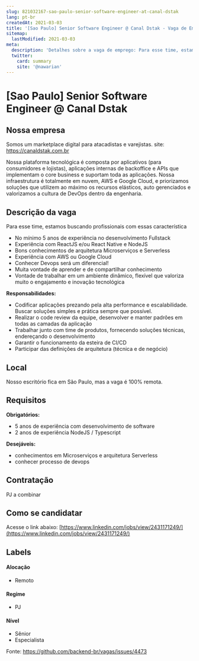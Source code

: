 ```yaml
---
slug: 821032167-sao-paulo-senior-software-engineer-at-canal-dstak
lang: pt-br
createdAt: 2021-03-03
title: '[Sao Paulo] Senior Software Engineer @ Canal Dstak - Vaga de Emprego'
sitemap:
  lastModified: 2021-03-03
meta:
  description: 'Detalhes sobre a vaga de emprego: Para esse time, estamos buscando profissionais com essas característica - No mínimo 5 anos de experiência no desenvolvimento Fullstack - Experiência com ReactJS e/ou React Native e NodeJS - Bons conhecimentos de arquitetura Microserviços e Serverless - Experiência com AWS ou Google Cloud - Conhecer Devops será um diferencial! - Muita vontade de aprender e de compartilhar conhecimento - Vontade de trabalhar em um ambiente dinâmico, flexível que valoriza muito o engajamento e inovação tecnológica **Responsabilidades:** - Codificar aplicações prezando pela alta performance e escalabilidade. Buscar soluções simples e prática sempre que possível. - Realizar o code review da equipe, desenvolver e manter padrões em todas as camadas da aplicação - Trabalhar junto com time de produtos, fornecendo soluções técnicas, endereçando o desenvolvimento - Garantir o funcionamento da esteira de CI/CD - Participar das definições de arquitetura (técnica e de negócio)'
  twitter:
    card: summary
    site: '@nawarian'
---
```


# [Sao Paulo] Senior Software Engineer @ Canal Dstak

## Nossa empresa

Somos um marketplace digital para atacadistas e varejistas. site: https://canaldstak.com.br

Nossa plataforma tecnológica é composta por aplicativos (para consumidores e lojistas), aplicações internas de backoffice e APIs que implementam o core business e suportam toda as aplicações. Nossa infraestrutura é totalmente em nuvem, AWS e Google Cloud, e priorizamos soluções que utilizem ao máximo os recursos elásticos, auto gerenciados e valorizamos a cultura de DevOps dentro da engenharia.

## Descrição da vaga

Para esse time, estamos buscando profissionais com essas característica

- No mínimo 5 anos de experiência no desenvolvimento Fullstack
- Experiência com ReactJS e/ou React Native e NodeJS
- Bons conhecimentos de arquitetura Microserviços e Serverless
- Experiência com AWS ou Google Cloud
- Conhecer Devops será um diferencial!
- Muita vontade de aprender e de compartilhar conhecimento
- Vontade de trabalhar em um ambiente dinâmico, flexível que valoriza muito o engajamento e inovação tecnológica

**Responsabilidades:**
- Codificar aplicações prezando pela alta performance e escalabilidade. Buscar soluções simples e prática sempre que possível.
- Realizar o code review da equipe, desenvolver e manter padrões em todas as camadas da aplicação
- Trabalhar junto com time de produtos, fornecendo soluções técnicas, endereçando o desenvolvimento
- Garantir o funcionamento da esteira de CI/CD
- Participar das definições de arquitetura (técnica e de negócio)


## Local

Nosso escritório fica em São Paulo, mas a vaga é 100% remota.

## Requisitos

**Obrigatórios:**
- 5 anos de experiência com desenvolvimento de software
- 2 anos de experiência NodeJS / Typescript

**Desejáveis:**
- conhecimentos em Microserviços e arquitetura Serverless
- conhecer processo de devops

## Contratação

PJ a combinar

## Como se candidatar

Acesse o link abaixo:
[https://www.linkedin.com/jobs/view/2431171249/](https://www.linkedin.com/jobs/view/2431171249/)


## Labels

#### Alocação
- Remoto

#### Regime
- PJ

#### Nível
- Sênior
- Especialista


Fonte: https://github.com/backend-br/vagas/issues/4473